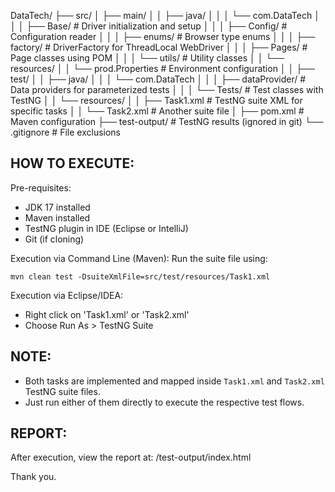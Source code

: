 DataTech/
├── src/
│   ├── main/
│   │   ├── java/
│   │   │   └── com.DataTech
│   │   │       ├── Base/             # Driver initialization and setup
│   │   │       ├── Config/           # Configuration reader
│   │   │       ├── enums/            # Browser type enums
│   │   │       ├── factory/          # DriverFactory for ThreadLocal WebDriver
│   │   │       ├── Pages/            # Page classes using POM
│   │   │       └── utils/            # Utility classes
│   │   └── resources/
│   │       └── prod.Properties       # Environment configuration
│
│   ├── test/
│   │   ├── java/
│   │   │   └── com.DataTech
│   │   │       ├── dataProvider/     # Data providers for parameterized tests
│   │   │       └── Tests/            # Test classes with TestNG
│   │   └── resources/
│   │       ├── Task1.xml             # TestNG suite XML for specific tasks
│   │       └── Task2.xml             # Another suite file
│
├── pom.xml                           # Maven configuration
├── test-output/                      # TestNG results (ignored in git)
└── .gitignore                        # File exclusions



HOW TO EXECUTE:
------------------

Pre-requisites:
- JDK 17 installed
- Maven installed
- TestNG plugin in IDE (Eclipse or IntelliJ)
- Git (if cloning)

Execution via Command Line (Maven):
Run the suite file using:

    mvn clean test -DsuiteXmlFile=src/test/resources/Task1.xml

Execution via Eclipse/IDEA:
- Right click on  'Task1.xml' or 'Task2.xml'
- Choose Run As > TestNG Suite

NOTE:
--------
- Both tasks are implemented and mapped inside `Task1.xml` and `Task2.xml` TestNG suite files.
- Just run either of them directly to execute the respective test flows.

REPORT:
----------
After execution, view the report at:
    /test-output/index.html

Thank you.

